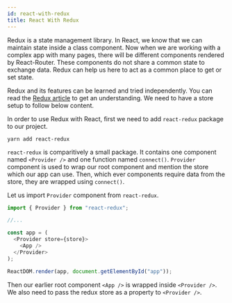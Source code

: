 ```yaml
---
id: react-with-redux
title: React With Redux
---
```


Redux is a state management library. In React, we know that we can maintain state inside a class component. Now when we are working with a complex app with many pages, there will be different components rendered by React-Router. These components do not share a common state to exchange data. Redux can help us here to act as a common place to get or set state.

Redux and its features can be learned and tried independently. You can read the [Redux article](../redux/index.md) to get an understanding. We need to have a store setup to follow below content.

In order to use Redux with React, first we need to add `react-redux` package to our project.

```
yarn add react-redux
```

`react-redux` is comparitively a small package. It contains one component named `<Provider />` and one function named `connect()`. `Provider` component is used to wrap our root component and mention the store which our app can use. Then, which ever components require data from the store, they are wrapped using `connect()`.

Let us import `Provider` component from `react-redux`.

```javascript
import { Provider } from "react-redux";

//...

const app = (
  <Provider store={store}>
    <App />
  </Provider>
);

ReactDOM.render(app, document.getElementById("app"));
```

Then our earlier root component `<App />` is wrapped inside `<Provider />`. We also need to pass the redux store as a property to `<Provider />`.
